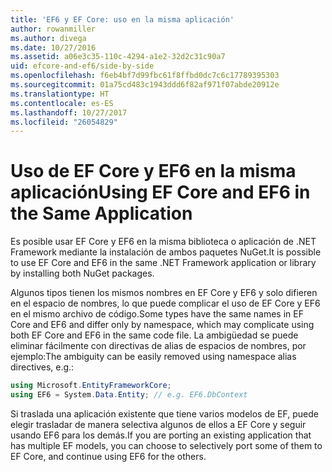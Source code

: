 ```yaml
---
title: 'EF6 y EF Core: uso en la misma aplicación'
author: rowanmiller
ms.author: divega
ms.date: 10/27/2016
ms.assetid: a06e3c35-110c-4294-a1e2-32d2c31c90a7
uid: efcore-and-ef6/side-by-side
ms.openlocfilehash: f6eb4bf7d99fbc61f8ffbd0dc7c6c17789395303
ms.sourcegitcommit: 01a75cd483c1943ddd6f82af971f07abde20912e
ms.translationtype: HT
ms.contentlocale: es-ES
ms.lasthandoff: 10/27/2017
ms.locfileid: "26054829"
---
```

# <a name="using-ef-core-and-ef6-in-the-same-application"></a><span data-ttu-id="58a34-102">Uso de EF Core y EF6 en la misma aplicación</span><span class="sxs-lookup"><span data-stu-id="58a34-102">Using EF Core and EF6 in the Same Application</span></span>

<span data-ttu-id="58a34-103">Es posible usar EF Core y EF6 en la misma biblioteca o aplicación de .NET Framework mediante la instalación de ambos paquetes NuGet.</span><span class="sxs-lookup"><span data-stu-id="58a34-103">It is possible to use EF Core and EF6 in the same .NET Framework application or library by installing both NuGet packages.</span></span> 

<span data-ttu-id="58a34-104">Algunos tipos tienen los mismos nombres en EF Core y EF6 y solo difieren en el espacio de nombres, lo que puede complicar el uso de EF Core y EF6 en el mismo archivo de código.</span><span class="sxs-lookup"><span data-stu-id="58a34-104">Some types have the same names in EF Core and EF6 and differ only by namespace, which may complicate using both EF Core and EF6 in the same code file.</span></span> <span data-ttu-id="58a34-105">La ambigüedad se puede eliminar fácilmente con directivas de alias de espacios de nombres, por ejemplo:</span><span class="sxs-lookup"><span data-stu-id="58a34-105">The ambiguity can be easily removed using namespace alias directives, e.g.:</span></span>

``` csharp
using Microsoft.EntityFrameworkCore;
using EF6 = System.Data.Entity; // e.g. EF6.DbContext
```

<span data-ttu-id="58a34-106">Si traslada una aplicación existente que tiene varios modelos de EF, puede elegir trasladar de manera selectiva algunos de ellos a EF Core y seguir usando EF6 para los demás.</span><span class="sxs-lookup"><span data-stu-id="58a34-106">If you are porting an existing application that has multiple EF models, you can choose to selectively port some of them to EF Core, and continue using EF6 for the others.</span></span>
